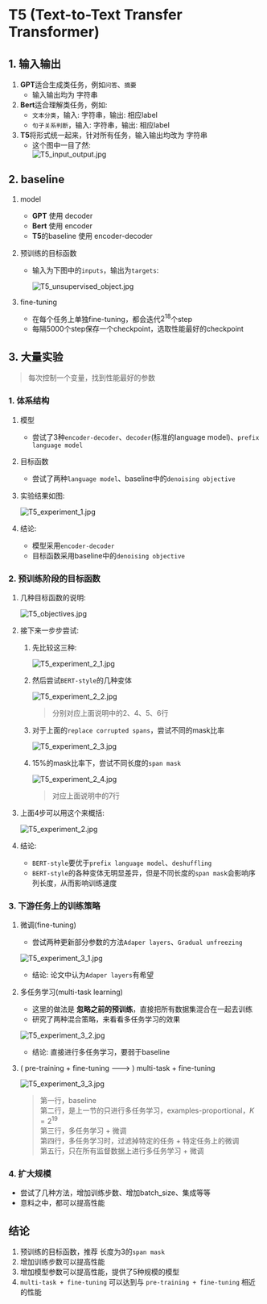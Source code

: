# T5 (Text-to-Text Transfer Transformer)

## 1. 输入输出
1. **GPT**适合生成类任务，例如`问答`、`摘要`
    - 输入输出均为 字符串
2. **Bert**适合理解类任务，例如:
    - `文本分类`，输入: 字符串，输出: 相应label
    - `句子关系判断`，输入: 字符串，输出: 相应label
3. **T5**将形式统一起来，针对所有任务，输入输出均改为 字符串
    - 这个图中一目了然:  
        ![T5_input_output.jpg](jpgs/T5_input_output.jpg) 

## 2. baseline
1. model
    - **GPT** 使用 decoder
    - **Bert** 使用 encoder
    - **T5**的baseline 使用 encoder-decoder
2. 预训练的目标函数
    - 输入为下图中的`inputs`，输出为`targets`:  

        ![T5_unsupervised_object.jpg](jpgs/T5_unsupervised_object.jpg) 
        
3. fine-tuning
    - 在每个任务上单独fine-tuning，都会迭代$2^{18}$个step
    - 每隔5000个step保存一个checkpoint，选取性能最好的checkpoint

## 3. 大量实验
> 每次控制一个变量，找到性能最好的参数

### 1. 体系结构
    
1. 模型
    - 尝试了3种`encoder-decoder`、`decoder`(标准的language model)、`prefix language model`
2. 目标函数
    - 尝试了两种`language model`、baseline中的`denoising objective`
3. 实验结果如图:

    ![T5_experiment_1.jpg](jpgs/T5_experiment_1.jpg) 

4. 结论:
    - 模型采用`encoder-decoder`
    - 目标函数采用baseline中的`denoising objective`

### 2. 预训练阶段的目标函数
1. 几种目标函数的说明:

    ![T5_objectives.jpg](jpgs/T5_objectives.jpg) 

2. 接下来一步步尝试:
    1. 先比较这三种:

        ![T5_experiment_2_1.jpg](jpgs/T5_experiment_2_1.jpg) 

    2. 然后尝试`BERT-style`的几种变体

        ![T5_experiment_2_2.jpg](jpgs/T5_experiment_2_2.jpg) 

        > 分别对应上面说明中的2、4、5、6行
    3. 对于上面的`replace corrupted spans`，尝试不同的mask比率

        ![T5_experiment_2_3.jpg](jpgs/T5_experiment_2_3.jpg) 

    4. 15%的mask比率下，尝试不同长度的`span mask`

        ![T5_experiment_2_4.jpg](jpgs/T5_experiment_2_4.jpg) 

        > 对应上面说明中的7行
3. 上面4步可以用这个来概括:  

    ![T5_experiment_2.jpg](jpgs/T5_experiment_2.jpg) 

4. 结论:
    - `BERT-style`要优于`prefix language model`、`deshuffling`
    - `BERT-style`的各种变体无明显差异，但是不同长度的`span mask`会影响序列长度，从而影响训练速度

### 3. 下游任务上的训练策略
1. 微调(fine-tuning)
    - 尝试两种更新部分参数的方法`Adaper layers`、`Gradual unfreezing`

    ![T5_experiment_3_1.jpg](jpgs/T5_experiment_3_1.jpg) 

    - 结论: 论文中认为`Adaper layers`有希望
2. 多任务学习(multi-task learning)
    - 这里的做法是 **忽略之前的预训练**，直接把所有数据集混合在一起去训练
    - 研究了两种混合策略，来看看多任务学习的效果  

    ![T5_experiment_3_2.jpg](jpgs/T5_experiment_3_2.jpg) 

    - 结论: 直接进行多任务学习，要弱于baseline
3. ( pre-training + fine-tuning ---> ) multi-task + fine-tuning

    ![T5_experiment_3_3.jpg](jpgs/T5_experiment_3_3.jpg) 

    > 第一行，baseline  
    > 第二行，是上一节的只进行多任务学习，examples-proportional，$K=2^{19}$   
    > 第三行，多任务学习 + 微调  
    > 第四行，多任务学习时，过滤掉特定的任务 + 特定任务上的微调  
    > 第五行，只在所有监督数据上进行多任务学习 + 微调

### 4. 扩大规模
- 尝试了几种方法，增加训练步数、增加batch_size、集成等等
- 意料之中，都可以提高性能

## 结论
1. 预训练的目标函数，推荐 长度为3的`span mask`
2. 增加训练步数可以提高性能
3. 增加模型参数可以提高性能，提供了5种规模的模型
4. `multi-task + fine-tuning` 可以达到与 `pre-training + fine-tuning` 相近的性能



